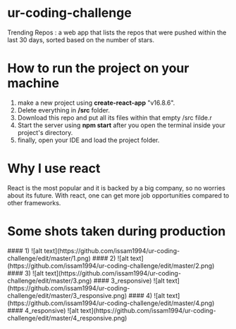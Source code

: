 # ur-coding-challenge
Trending Repos : a web app that lists the repos that were pushed within the last 30 days, sorted based on the number of stars.
<h1>How to run the project on your machine</h1>
<ol>
  <li>make a new project using <strong>create-react-app</strong> "v16.8.6".</li>
  <li>Delete everything in <strong>/src</strong> folder.</li>
  <li>Download this repo and put all its files within that empty /src filde.r</li>
  <li>Start the server using <strong>npm start</strong> after you open the terminal inside your project's directory.</li>
  <li>finally, open your IDE and load the project folder.</li>
  </ol>
<h1>Why I use react</h1>
<p>React is the most popular and it is backed by a big company, so no worries about its future. With react, one can get more job opportunities compared to other frameworks.</p>
<h1>Some shots taken during production</h1>
#### 1)
![alt text](https://github.com/issam1994/ur-coding-challenge/edit/master/1.png)
#### 2)
![alt text](https://github.com/issam1994/ur-coding-challenge/edit/master/2.png)
#### 3)
![alt text](https://github.com/issam1994/ur-coding-challenge/edit/master/3.png)
#### 3_responsive)
![alt text](https://github.com/issam1994/ur-coding-challenge/edit/master/3_responsive.png)
#### 4)
![alt text](https://github.com/issam1994/ur-coding-challenge/edit/master/4.png)
#### 4_responsive)
![alt text](https://github.com/issam1994/ur-coding-challenge/edit/master/4_responsive.png)

